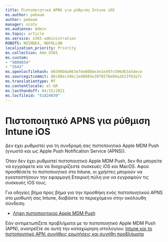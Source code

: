 ```yaml
---
title: Πιστοποιητικό APNS για ρύθμιση Intune iOS
ms.author: pebaum
author: pebaum
manager: scotv
ms.audience: Admin
ms.topic: article
ms.service: o365-administration
ROBOTS: NOINDEX, NOFOLLOW
localization_priority: Priority
ms.collection: Adm_O365
ms.custom:
- "9000654"
- "3543"
ms.openlocfilehash: 66590b8a063e74e80bbe3e1e497c596d63a54ece
ms.sourcegitcommit: 8bc60ec34bc1e40685e3976576e04a2623f63a7c
ms.translationtype: MT
ms.contentlocale: el-GR
ms.lasthandoff: 04/15/2021
ms.locfileid: "51824039"
---
```

# <a name="intune-ios-set-up-apns-certificate"></a>Πιστοποιητικό APNS για ρύθμιση Intune iOS

Δεν έχει ρυθμιστεί για τη συνδρομή σας πιστοποιητικό Apple MDM Push (γνωστό και ως Apple Push Notification Service (APNS)).

Όταν δεν έχει ρυθμιστεί πιστοποιητικό Apple MDM Push, δεν θα μπορείτε να εγγράφετε και να διαχειρίζεστε συσκευές iOS και MacOS. Αφού προσθέσετε το πιστοποιητικό στο Intune, οι χρήστες μπορούν να εγκαταστήσουν την εφαρμογή Εταιρική πύλη για να εγγραφούν τις συσκευές iOS τους.

Για οδηγίες βήμα προς βήμα για την προσθήκη ενός πιστοποιητικού APNS στο μισθωτή σας Intune, διαβάστε το περιεχόμενο στην ακόλουθη σύνδεση:

- [Λήψη πιστοποιητικού Apple MDM Push](https://docs.microsoft.com/mem/intune/enrollment/apple-mdm-push-certificate-get)

Εάν αντιμετωπίζετε προβλήματα με το πιστοποιητικό Apple MDM Push (APN), ανατρέξτε σε αυτή την καταχώρηση ιστολογίου: [Intune και το πιστοποιητικό APN: συνήθεις ερωτήσεις και συνήθη προβλήματα](https://techcommunity.microsoft.com/t5/Intune-Customer-Success/Intune-and-the-APNs-certificate-FAQ-and-common-issues/ba-p/280121)
